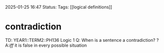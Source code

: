 2025-01-25 16:47
Status: 
Tags: [[logical definitions]]
# contradiction

TD: YEAR1::TERM2::PH136 Logic 1
Q: When is a sentence a contradiction?
?
A:_iff_ it is false in every possible situation
<!--ID: 1737823991955-->
